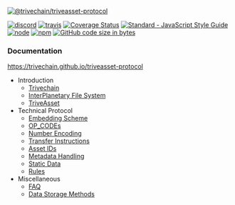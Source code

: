 <a href="https://github.com/trivechain/triveasset-protocol"><img src="https://repository-images.githubusercontent.com/248946214/85909a00-7b83-11ea-9d92-ee5e30c3f12e" alt="@trivechain/triveasset-protocol"></a>
<p>
<a href="https://discord.gg/mZuXBxW"><img src="https://img.shields.io/discord/571241080373116928" alt="discord"></a>
<a href="https://travis-ci.org/trivechain/triveasset-protocol"><img src="https://img.shields.io/travis/trivechain/triveasset-protocol/master.svg" alt="travis"></a>
<a href='https://coveralls.io/github/trivechain/triveasset-protocol?branch=master'><img src='https://coveralls.io/repos/github/trivechain/triveasset-protocol/badge.svg?branch=master' alt='Coverage Status' /></a>
<a href="https://standardjs.com"><img src="https://img.shields.io/badge/code_style-standard-brightgreen.svg" alt="Standard - JavaScript Style Guide"></a>
<a href='https://www.npmjs.com/package/@trivechain/triveasset-protocol'><img alt="node" src="https://img.shields.io/node/v/@trivechain/triveasset-protocol"></a>
<a href='https://www.npmjs.com/package/@trivechain/triveasset-protocol'><img alt="npm" src="https://img.shields.io/npm/dm/@trivechain/triveasset-protocol"></a>
<a href="https://github.com/trivechain/triveasset-protocol"><img alt="GitHub code size in bytes" src="https://img.shields.io/github/languages/code-size/trivechain/triveasset-protocol"></a>
</p>

### Documentation
https://trivechain.github.io/triveasset-protocol

- Introduction
    - [Trivechain](https://trivechain.github.io/triveasset-protocol/#/Trivechain.md)
    - [InterPlanetary File System](https://trivechain.github.io/triveasset-protocol/#/IPFS.md)
    - [TriveAsset](https://trivechain.github.io/triveasset-protocol/#/Triveasset.md)
- Technical Protocol
    - [Embedding Scheme](https://trivechain.github.io/triveasset-protocol/#/Embedding-Scheme.md)
    - [OP_CODEs](https://trivechain.github.io/triveasset-protocol/#/OP_CODEs.md)
    - [Number Encoding](https://trivechain.github.io/triveasset-protocol/#/Number-Encoding.md)
    - [Transfer Instructions](https://trivechain.github.io/triveasset-protocol/#/Transfer-Instructions.md)
    - [Asset IDs](https://trivechain.github.io/triveasset-protocol/#/Asset-ID.md)
    - [Metadata Handling](https://trivechain.github.io/triveasset-protocol/#/Metadata.md)
    - [Static Data](https://trivechain.github.io/triveasset-protocol/#/Static-Data.md)
    - [Rules](https://trivechain.github.io/triveasset-protocol/#/Rules.md)
- Miscellaneous
    - [FAQ](https://trivechain.github.io/triveasset-protocol/#/FAQ.md)
    - [Data Storage Methods](https://trivechain.github.io/triveasset-protocol/#/Data-Storage-Methods.md)